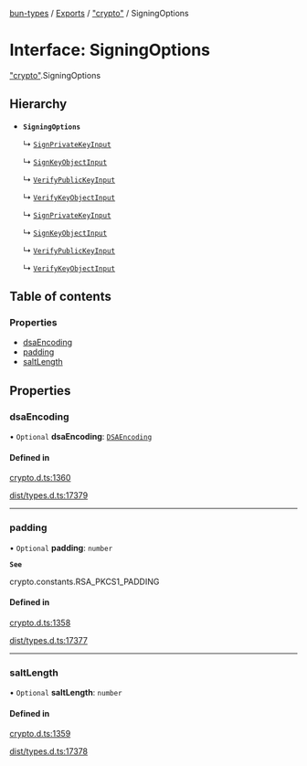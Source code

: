 [bun-types](https://github.com/oven-sh/bun-types/blob/master/api-docs/README.md) / [Exports](https://github.com/oven-sh/bun-types/blob/master/api-docs/modules.md) / ["crypto"](https://github.com/oven-sh/bun-types/blob/master/api-docs/modules/crypto_.md) / SigningOptions

# Interface: SigningOptions

["crypto"](https://github.com/oven-sh/bun-types/blob/master/api-docs/modules/crypto_.md).SigningOptions

## Hierarchy

- **`SigningOptions`**

  ↳ [`SignPrivateKeyInput`](https://github.com/oven-sh/bun-types/blob/master/api-docs/interfaces/crypto_.SignPrivateKeyInput.md)

  ↳ [`SignKeyObjectInput`](https://github.com/oven-sh/bun-types/blob/master/api-docs/interfaces/crypto_.SignKeyObjectInput.md)

  ↳ [`VerifyPublicKeyInput`](https://github.com/oven-sh/bun-types/blob/master/api-docs/interfaces/crypto_.VerifyPublicKeyInput.md)

  ↳ [`VerifyKeyObjectInput`](https://github.com/oven-sh/bun-types/blob/master/api-docs/interfaces/crypto_.VerifyKeyObjectInput.md)

  ↳ [`SignPrivateKeyInput`](https://github.com/oven-sh/bun-types/blob/master/api-docs/interfaces/node_crypto_.SignPrivateKeyInput.md)

  ↳ [`SignKeyObjectInput`](https://github.com/oven-sh/bun-types/blob/master/api-docs/interfaces/node_crypto_.SignKeyObjectInput.md)

  ↳ [`VerifyPublicKeyInput`](https://github.com/oven-sh/bun-types/blob/master/api-docs/interfaces/node_crypto_.VerifyPublicKeyInput.md)

  ↳ [`VerifyKeyObjectInput`](https://github.com/oven-sh/bun-types/blob/master/api-docs/interfaces/node_crypto_.VerifyKeyObjectInput.md)

## Table of contents

### Properties

- [dsaEncoding](https://github.com/oven-sh/bun-types/blob/master/api-docs/interfaces/crypto_.SigningOptions.md#dsaencoding)
- [padding](https://github.com/oven-sh/bun-types/blob/master/api-docs/interfaces/crypto_.SigningOptions.md#padding)
- [saltLength](https://github.com/oven-sh/bun-types/blob/master/api-docs/interfaces/crypto_.SigningOptions.md#saltlength)

## Properties

### dsaEncoding

• `Optional` **dsaEncoding**: [`DSAEncoding`](https://github.com/oven-sh/bun-types/blob/master/api-docs/modules/crypto_.md#dsaencoding)

#### Defined in

[crypto.d.ts:1360](https://github.com/valgaze/bun-types/blob/6f8dbf8/crypto.d.ts#L1360)

[dist/types.d.ts:17379](https://github.com/valgaze/bun-types/blob/6f8dbf8/dist/types.d.ts#L17379)

___

### padding

• `Optional` **padding**: `number`

**`See`**

crypto.constants.RSA_PKCS1_PADDING

#### Defined in

[crypto.d.ts:1358](https://github.com/valgaze/bun-types/blob/6f8dbf8/crypto.d.ts#L1358)

[dist/types.d.ts:17377](https://github.com/valgaze/bun-types/blob/6f8dbf8/dist/types.d.ts#L17377)

___

### saltLength

• `Optional` **saltLength**: `number`

#### Defined in

[crypto.d.ts:1359](https://github.com/valgaze/bun-types/blob/6f8dbf8/crypto.d.ts#L1359)

[dist/types.d.ts:17378](https://github.com/valgaze/bun-types/blob/6f8dbf8/dist/types.d.ts#L17378)
